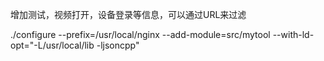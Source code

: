 增加测试，视频打开，设备登录等信息，可以通过URL来过滤


./configure --prefix=/usr/local/nginx --add-module=src/mytool --with-ld-opt="-L/usr/local/lib -ljsoncpp"